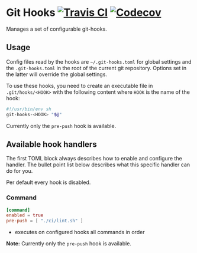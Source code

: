 # Git Hooks [![Travis CI](https://img.shields.io/travis/Gerschtli/git-hooks.svg?style=flat-square)](https://travis-ci.org/Gerschtli/git-hooks) [![Codecov](https://img.shields.io/codecov/c/github/Gerschtli/git-hooks/master.svg?style=flat-square)](https://codecov.io/gh/Gerschtli/git-hooks)

Manages a set of configurable git-hooks.

## Usage

Config files read by the hooks are `~/.git-hooks.toml` for global settings and the `.git-hooks.toml` in the root of the current git repository. Options set in the latter will override the global settings.

To use these hooks, you need to create an executable file in `.git/hooks/<HOOK>` with the following content where `HOOK` is the name of the hook:
```sh
#!/usr/bin/env sh
git-hooks-<HOOK> "$@"
```

Currently only the `pre-push` hook is available.

## Available hook handlers

The first TOML block always describes how to enable and configure the handler. The bullet point list below describes what this specific handler can do for you.

Per default every hook is disabled.

### Command

```toml
[command]
enabled = true
pre-push = [ "./ci/lint.sh" ]
```

- executes on configured hooks all commands in order

**Note:** Currently only the `pre-push` hook is available.
